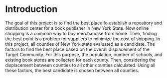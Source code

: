 # Introduction
The goal of this project is to find the best place fo establish a repository and distribution center for a book publisher in New York State.
Now online shopping is a common way to buy merchandise from home. Then, finding the best point is a problem for suppliers to minimize the cost of shipping.
In this project, all counties of New York state evaluated as a candidate.
The factors to find the best place based on the overall displacement of the Target Community.
For this purpose, the population, number of schools, and existing book stores are collected for each county. Then, considering the displacement between counties to all other counties calculated. Using all these factors, the best candidate is chosen between all counties.
